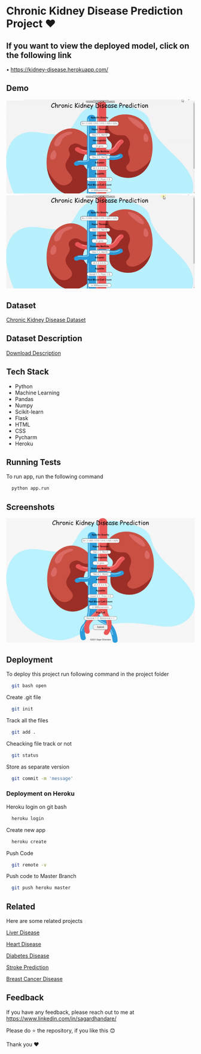 
# Chronic Kidney Disease Prediction Project ❤

## If you want to view the deployed model, click on the following link

• <https://kidney-disease.herokuapp.com/>

## Demo

<img src="https://raw.githubusercontent.com/SagarDhandare/Chronic-Kidney-Disease-Prediction-Project/main/Images/gif.gif"/>
<img src="https://raw.githubusercontent.com/SagarDhandare/Chronic-Kidney-Disease-Prediction-Project/main/Images/gif2.gif"/>

## Dataset

[Chronic Kidney Disease Dataset](https://archive.ics.uci.edu/ml/datasets/Chronic_Kidney_Disease)

## Dataset Description

[Download Description](https://archive.ics.uci.edu/ml/datasets/Chronic_Kidney_Disease#)

## Tech Stack

- Python
- Machine Learning
- Pandas
- Numpy
- Scikit-learn
- Flask
- HTML
- CSS
- Pycharm
- Heroku

## Running Tests

To run app, run the following command

```bash
  python app.run
```

## Screenshots

![App Screenshot](https://raw.githubusercontent.com/SagarDhandare/Chronic-Kidney-Disease-Prediction-Project/main/Images/screenshot.png)

## Deployment

To deploy this project run following command in the project folder

```bash
  git bash open
```

Create .git file

```bash
  git init
```

Track all the files

```bash
  git add .
```

Cheacking file track or not

```bash
  git status
```

Store as separate version

```bash
  git commit -m 'message'
```

### Deployment on Heroku

Heroku login on git bash

```bash
  heroku login
```

Create new app

```bash
  heroku create
```

Push Code

```bash
  git remote -v
```

Push code to Master Branch

```bash
  git push heroku master
```

## Related

Here are some related projects

[Liver Disease](https://github.com/SagarDhandare/Liver-Disease-Prediction-Project)

[Heart Disease](https://github.com/SagarDhandare/Heart-Disease-Project)

[Diabetes Disease](https://github.com/SagarDhandare/Diabetes-Disease-Project)

[Stroke Prediction](https://github.com/SagarDhandare/Stroke-Prediction-Project)

[Breast Cancer Disease](https://github.com/SagarDhandare/Breast-Cancer-Disease-Prediction-Project)
  
## Feedback

If you have any feedback, please reach out to me at <https://www.linkedin.com/in/sagardhandare/>

Please do ⭐ the repository, if you like this 😊

Thank you ❤
